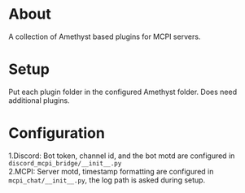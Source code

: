 # About
A collection of Amethyst based plugins for MCPI servers.  

# Setup
Put each plugin folder in the configured Amethyst folder.  Does need additional plugins.  

# Configuration
1.Discord: Bot token, channel id, and the bot motd are configured in `discord_mcpi_bridge/__init__.py`  
2.MCPI: Server motd, timestamp formatting are configured in `mcpi_chat/__init__.py`, the log path is asked during setup.  
